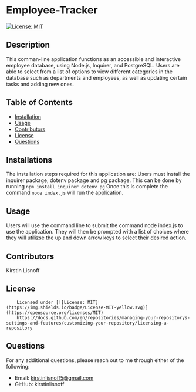 # Employee-Tracker
[![License: MIT](https://img.shields.io/badge/License-MIT-yellow.svg)](https://opensource.org/licenses/MIT)

## Description 
 This comman-line application functions as an accessible and interactive employee database, using Node.js, Inquirer, and PostgreSQL. Users are able to select from a list of options to view different categories in the database such as departments and employees, as well as updating certain tasks and adding new ones.

## Table of Contents
* [Installation](#installation)
* [Usage](#usage)
* [Contributors](#contributors)
* [License](#license)
* [Questions](#questions)

## Installations
The installation steps required for this application are: 
Users must install the inquirer package, dotenv package and pg package. This can be done by running 
```npm install inquirer dotenv pg```
 Once this is complete the command 
 ```node index.js``` will run the application.

## Usage 
Users will use the command line to submit the command node index.js to use the application. They will then be prompted with a list of choices where they will utilizse the up and down arrow keys to select their desired action.


## Contributors
Kirstin Lisnoff

 ## License
      
        Licensed under [![License: MIT](https://img.shields.io/badge/License-MIT-yellow.svg)](https://opensource.org/licenses/MIT) 
        https://docs.github.com/en/repositories/managing-your-repositorys-settings-and-features/customizing-your-repository/licensing-a-repository 

## Questions 
For any additional questions, please reach out to me through either of the following:
- Email: kirstinlisnoff5@gmail.com
- GitHub: kirstinlisnoff
